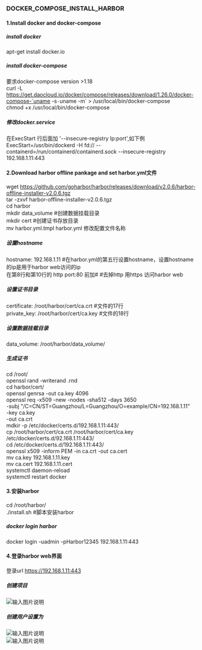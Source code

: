### DOCKER_COMPOSE_INSTALL_HARBOR
#### 1.Install docker and docker-compose
##### install docker 
apt-get install  docker.io 
##### install docker-compose
要求docker-compose version >1.18 \
curl -L https://get.daocloud.io/docker/compose/releases/download/1.26.0/docker-compose-`uname -s`-`uname -m` > /usr/local/bin/docker-compose \
chmod +x /usr/local/bin/docker-compose 
##### 修改docker.service
在ExecStart 行后面加 '--insecure-registry Ip:port',如下例 \
ExecStart=/usr/bin/dockerd -H fd:// --containerd=/run/containerd/containerd.sock --insecure-registry 192.168.1.11:443
#### 2.Download harbor offline pankage and set harbor.yml文件
wget https://github.com/goharbor/harbor/releases/download/v2.0.6/harbor-offline-installer-v2.0.6.tgz \
tar -zxvf harbor-offline-installer-v2.0.6.tgz \
cd harbor \
mkdir data_volume  #创建数据挂载目录 \
mkdir cert         #创建证书存放目录  \
mv  harbor.yml.tmpl harbor.yml  修改配置文件名称 
##### 设置hostname 
hostname: 192.168.1.11  #在harbor.yml的第五行设置hostname，设置hostname的ip是用于harbor web访问的ip \
在第8行和第10行的 http  port:80 前加#      #去掉http 用https 访问harbor web 
##### 设置证书目录
certificate: /root/harbor/cert/ca.crt   #文件的17行 \
private_key: /root/harbor/cert/ca.key   #文件的18行 
##### 设置数据挂载目录
data_volume: /root/harbor/data_volume/
##### 生成证书
cd /root/  \
openssl rand -writerand .rnd   
cd harbor/cert/  \
openssl genrsa -out ca.key 4096  \
openssl req -x509 -new -nodes -sha512 -days 3650 \
    -subj "/C=CN/ST=Guangzhou/L=Guangzhou/O=example/CN=192.168.1.11" \
    -key ca.key \
    -out ca.crt \
mdkir -p /etc/docker/certs.d/192.168.1.11:443/   \
cp /root/harbor/cert/ca.crt   /root/harbor/cert/ca.key    /etc/docker/certs.d/92.168.1.11:443/  \
cd /etc/docker/certs.d/192.168.1.11:443/  \
openssl x509 -inform PEM -in ca.crt -out ca.cert   \
mv ca.key  192.168.1.11.key   \
mv ca.cert 192.168.1.11.cert   \
systemctl daemon-reload  \
systemctl restart docker 
#### 3.安装harbor
cd  /root/harbor/   \
./install.sh    #脚本安装harbor 
##### docker login harbor
docker login -uadmin -pHarbor12345 192.168.1.11:443
#### 4.登录harbor web界面
登录url https://192.168.1.11:443
##### 创建项目
![输入图片说明](https://images.gitee.com/uploads/images/2021/0304/122909_c4583be7_7624663.png "屏幕截图.png")
##### 创建用户设置为
![输入图片说明](https://images.gitee.com/uploads/images/2021/0304/123212_e2f88c40_7624663.png "屏幕截图.png") \
![输入图片说明](https://images.gitee.com/uploads/images/2021/0304/123416_437f0141_7624663.png "屏幕截图.png")
